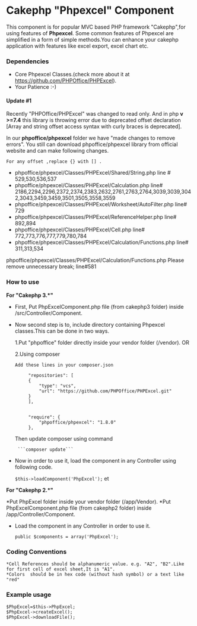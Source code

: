 # Cakephp "Phpexcel" Component 
  This component is for popular MVC based PHP framework "Cakephp",for using features of **Phpexcel**. Some common features of Phpexcel are  simplified in a form of simple methods.You can enhance your cakephp application with features like excel export, excel chart etc.
  
### Dependencies
 * Core Phpexcel Classes.(check more about it at https://github.com/PHPOffice/PHPExcel). 
 * Your Patience :-)
 
#### Update #1
Recently "PHPOffice/PHPExcel" was changed to read only. And in php **v >=7.4** this library is throwing error due to deprecated offset declaration [Array and string offset access syntax with curly braces is deprecated].

In our **phpoffice/phpexcel** folder we have "made changes to remove errors". You still can download phpoffice/phpexcel library from official website and can make following changes.

    For any offset ,replace {} with [] . 

  * phpoffice/phpexcel/Classes/PHPExcel/Shared/String.php  line # 529,530,536,537
  * phpoffice/phpexcel/Classes/PHPExcel/Calculation.php  line# 2186,2294,2296,2372,2374,2383,2632,2761,2763,2764,3039,3039,3042,3043,3459,3459,3501,3505,3558,3559
  * phpoffice/phpexcel/Classes/PHPExcel/Worksheet/AutoFilter.php  line# 729
  * phpoffice/phpexcel/Classes/PHPExcel/ReferenceHelper.php  line# 892,894
  * phpoffice/phpexcel/Classes/PHPExcel/Cell.php  line# 772,773,776,777,779,780,784
  * phpoffice/phpexcel/Classes/PHPExcel/Calculation/Functions.php  line# 311,313,534
  
phpoffice/phpexcel/Classes/PHPExcel/Calculation/Functions.php  Please remove unnecessary break; line#581 
    

### How to use
 **For "Cakephp 3.*"**
 
 * First, Put PhpExcelComponent.php file (from cakephp3 folder) inside /src/Controller/Component.
 * Now second step is to, include directory containing Phpexcel classes.This can be done in two ways.
   
    1.Put "phpoffice" folder directly inside your vendor folder (/vendor). OR

    2.Using composer

       Add these lines in your composer.json

            "repositories": [
            {
                "type": "vcs",
                "url": "https://github.com/PHPOffice/PHPExcel.git"
            }
            ],
        
        
            "require": {
                "phpoffice/phpexcel": "1.8.0"
            },
            

    Then update composer using command

        ```composer update``` 

 * Now in order to use it, load the component in any Controller using following code.

     ```$this->loadComponent('PhpExcel');``` et
 
**For "Cakephp 2.*"**

  *Put PhpExcel folder inside your vendor folder (/app/Vendor).
  *Put PhpExcelComponent.php file (from cakephp2 folder) inside /app/Controller/Component.  
  * Load the component in any Controller in order to use it.

    ```public $components = array('PhpExcel');``` 

### Coding Conventions
    *Cell References should be alphanumeric value. e.g. "A2", "B2".Like for first cell of excel sheet,It is "A1".
    *Colors  should be in hex code (without hash symbol) or a text like "red"
  
### Example usage

    $PhpExcel=$this->PhpExcel;
    $PhpExcel->createExcel();
    $PhpExcel->downloadFile();
